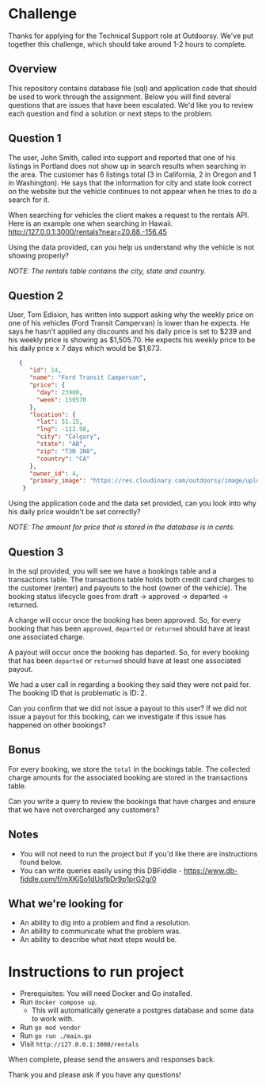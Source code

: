 # Challenge
Thanks for applying for the Technical Support role at Outdoorsy. We've put together this challenge, which should take around 1-2 hours to complete.

## Overview
This repository contains database file (sql) and application code that should be used to work through the assignment.
Below you will find several questions that are issues that have been escalated. We'd like you to review each question and find a solution or next steps to the problem.

## Question 1
The user, John Smith, called into support and reported that one of his listings in Portland does not show up in search results when searching in the area. The customer has 6 listings total (3 in California, 2 in Oregon and 1 in Washington). He says that the information for city and state look correct on the website but the vehicle continues to not appear when he tries to do a search for it.

When searching for vehicles the client makes a request to the rentals API. Here is an example one when searching in Hawaii.
http://127.0.0.1:3000/rentals?near=20.88,-156.45

Using the data provided, can you help us understand why the vehicle is not showing properly?

_NOTE: The rentals table contains the city, state and country._


## Question 2
User, Tom Edision, has written into support asking why the weekly price on one of his vehicles (Ford Transit Campervan) is lower than he expects.
He says he hasn't applied any discounts and his daily price is set to $239 and his weekly price is showing as $1,505.70. 
He expects his weekly price to be his daily price x 7 days which would be $1,673.

```json
   {
      "id": 14,
      "name": "Ford Transit Campervan",
      "price": {
        "day": 23900,
        "week": 150570
      },
      "location": {
        "lat": 51.15,
        "lng": -113.98,
        "city": "Calgary",
        "state": "AB",
        "zip": "T3N 1N8",
        "country": "CA"
      },
      "owner_id": 4,
      "primary_image": "https://res.cloudinary.com/outdoorsy/image/upload/v1554872873/p/rentals/115462/images/qnsbiznxh9hxttrlmwuq.jpg"
    }
```

Using the application code and the data set provided, can you look into why his daily price wouldn't be set correctly?

_NOTE: The amount for price that is stored in the database is in cents._

## Question 3
In the sql provided, you will see we have a bookings table and a transactions table. 
The transactions table holds both credit card charges to the customer (renter) and payouts to the host (owner of the vehicle).
The booking status lifecycle goes from draft -> approved -> departed -> returned.

A charge will occur once the booking has been approved. So, for every booking that has been `approved`, `departed` or `returned` should have at least one associated charge.

A payout will occur once the booking has departed. So, for every booking that has been `departed` or `returned` should have at least one associated payout.

We had a user call in regarding a booking they said they were not paid for. The booking ID that is problematic is ID: 2.

Can you confirm that we did not issue a payout to this user?
If we did not issue a payout for this booking, can we investigate if this issue has happened on other bookings?

## Bonus
For every booking, we store the `total` in the bookings table. The collected charge amounts for the associated booking are stored in the transactions table.

Can you write a query to review the bookings that have charges and ensure that we have not overcharged any customers?

## Notes
- You will not need to run the project but if you'd like there are instructions found below.
- You can write queries easily using this DBFiddle - https://www.db-fiddle.com/f/mXKjSo1dUsfbDr9p1prG2g/0

## What we're looking for
- An ability to dig into a problem and find a resolution.
- An ability to communicate what the problem was.
- An ability to describe what next steps would be.

# Instructions to run project
- Prerequisites: You will need Docker and Go installed.
- Run `docker compose up`.
  - This will automatically generate a postgres database and some data to work with.
- Run `go mod vendor`
- Run `go run ./main.go`
- Visit `http://127.0.0.1:3000/rentals`

When complete, please send the answers and responses back.

Thank you and please ask if you have any questions!
